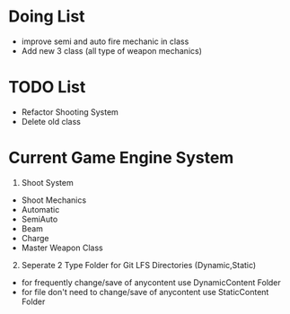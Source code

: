 # Doing List
* improve semi and auto fire mechanic in class
* Add new 3 class (all type of weapon mechanics)
# TODO List
* Refactor Shooting System
* Delete old class
# Current Game Engine System
1. Shoot System
* Shoot Mechanics
* Automatic 
* SemiAuto
* Beam
* Charge
* Master Weapon Class
2. Seperate 2 Type Folder for Git LFS Directories (Dynamic,Static)
* for frequently change/save of anycontent use DynamicContent Folder
* for file don't need to change/save of anycontent use StaticContent Folder
    
